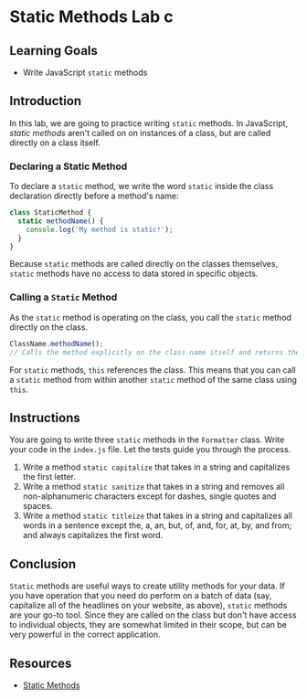 # Static Methods Lab c

## Learning Goals

- Write JavaScript `static` methods

## Introduction

In this lab, we are going to practice writing `static` methods. In JavaScript,
_static methods_ aren't called on on instances of a class, but are called
directly on a class itself.

### Declaring a Static Method

To declare a `static` method, we write the word `static` inside the class
declaration directly before a method's name:

```js
class StaticMethod {
  static methodName() {
    console.log('My method is static!');
  }
}
```

Because `static` methods are called directly on the classes themselves, `static`
methods have no access to data stored in specific objects.

### Calling a `Static` Method

As the `static` method is operating on the class, you call the `static` method
directly on the class.

```js
ClassName.methodName();
// Calls the method explicitly on the class name itself and returns the `static` value
```

For `static` methods, `this` references the class. This means that you can call
a `static` method from within another `static` method of the same class using
`this`.

## Instructions

You are going to write three `static` methods in the `Formatter` class. Write
your code in the `index.js` file. Let the tests guide you through the process.

1. Write a method `static capitalize` that takes in a string and capitalizes the
   first letter.
2. Write a method `static sanitize` that takes in a string and removes all
   non-alphanumeric characters except for dashes, single quotes and spaces.
3. Write a method `static titleize` that takes in a string and capitalizes all
   words in a sentence except the, a, an, but, of, and, for, at, by, and from;
   and always capitalizes the first word.

## Conclusion

`Static` methods are useful ways to create utility methods for your data. If you
have operation that you need do perform on a batch of data (say, capitalize all
of the headlines on your website, as above), `static` methods are your go-to
tool. Since they are called on the class but don't have access to individual
objects, they are somewhat limited in their scope, but can be very powerful in
the correct application.

## Resources

- [Static Methods](https://developer.mozilla.org/en-US/docs/Web/JavaScript/Reference/Classes#Static_methods)
